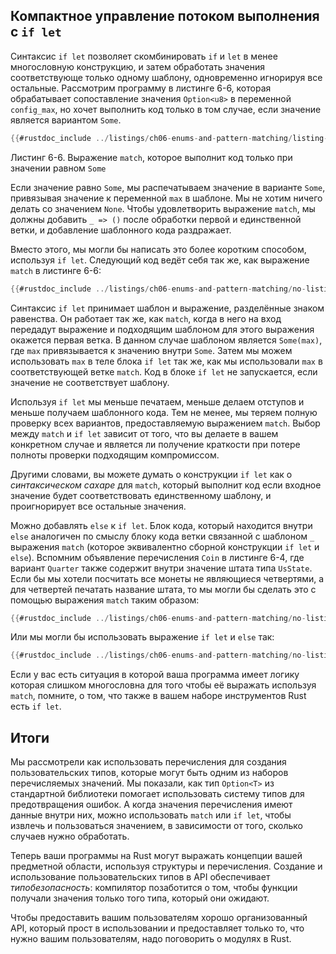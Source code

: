 ## Компактное управление потоком выполнения с `if let`

Синтаксис `if let` позволяет скомбинировать `if` и `let` в менее многословную конструкцию, и затем обработать значения соответствующе только одному шаблону, одновременно игнорируя все остальные. Рассмотрим программу в листинге 6-6, которая обрабатывает сопоставление значения `Option<u8>` в переменной `config_max`, но хочет выполнить код только в том случае, если значение является вариантом `Some`.

```rust
{{#rustdoc_include ../listings/ch06-enums-and-pattern-matching/listing-06-06/src/main.rs:here}}
```

<span class="caption">Листинг 6-6. Выражение <code>match</code>, которое выполнит код только при значении равном <code>Some</code></span>

Если значение равно `Some`, мы распечатываем значение в варианте `Some`, привязывая значение к переменной `max` в шаблоне. Мы не хотим ничего делать со значением `None`. Чтобы удовлетворить выражение `match`, мы должны добавить `_ => ()` после обработки первой и единственной ветки, и добавление шаблонного кода раздражает.

Вместо этого, мы могли бы написать это более коротким способом, используя `if let`. Следующий код ведёт себя так же, как выражение `match` в листинге 6-6:

```rust
{{#rustdoc_include ../listings/ch06-enums-and-pattern-matching/no-listing-12-if-let/src/main.rs:here}}
```

Синтаксис `if let` принимает шаблон и выражение, разделённые знаком равенства. Он работает так же, как `match`, когда в него на вход передадут выражение и подходящим шаблоном для этого выражения окажется первая ветка. В данном случае шаблоном является `Some(max)`, где `max` привязывается к значению внутри `Some`. Затем мы можем использовать `max` в теле блока `if let` так же, как мы использовали `max` в соответствующей ветке `match`. Код в блоке `if let` не запускается, если значение не соответствует шаблону.

Используя `if let` мы меньше печатаем, меньше делаем отступов и меньше получаем шаблонного кода. Тем не менее, мы теряем полную проверку всех вариантов, предоставляемую выражением `match`. Выбор между `match` и `if let` зависит от того, что вы делаете в вашем конкретном случае и является ли получение краткости при потере полноты проверки подходящим компромиссом.

Другими словами, вы можете думать о конструкции `if let` как о <em>синтаксическом сахаре</em> для `match`, который выполнит код если входное значение будет соответствовать единственному шаблону, и проигнорирует все остальные значения.

Можно добавлять `else` к `if let`. Блок кода, который находится внутри `else` аналогичен по смыслу блоку кода ветки связанной с шаблоном `_` выражения `match` (которое эквивалентно сборной конструкции `if let` и `else`). Вспомним объявление перечисления `Coin` в листинге 6-4, где вариант `Quarter` также содержит внутри значение штата типа `UsState`. Если бы мы хотели посчитать все монеты не являющиеся четвертями, а для четвертей печатать название штата, то мы могли бы сделать это с помощью выражения `match` таким образом:

```rust
{{#rustdoc_include ../listings/ch06-enums-and-pattern-matching/no-listing-13-count-and-announce-match/src/main.rs:here}}
```

Или мы могли бы использовать выражение `if let` и `else` так:

```rust
{{#rustdoc_include ../listings/ch06-enums-and-pattern-matching/no-listing-14-count-and-announce-if-let-else/src/main.rs:here}}
```

Если у вас есть ситуация в которой ваша программа имеет логику которая слишком многословна для того чтобы её выражать используя `match`, помните, о том, что также в вашем наборе инструментов Rust есть `if let`.

## Итоги

Мы рассмотрели как использовать перечисления для создания пользовательских типов, которые могут быть одним из наборов перечисляемых значений. Мы показали, как тип `Option<T>` из стандартной библиотеки помогает использовать систему типов для предотвращения ошибок. А когда значения перечисления имеют данные внутри них, можно использовать `match` или `if let`, чтобы извлечь и пользоваться значением, в зависимости от того, сколько случаев нужно обработать.

Теперь ваши программы на Rust могут выражать концепции вашей предметной области, используя структуры и перечисления. Создание и использование пользовательских типов в API обеспечивает <em>типобезопасность</em>: компилятор позаботится о том, чтобы функции получали значения только того типа, который они ожидают.

Чтобы предоставить вашим пользователям хорошо организованный API, который прост в использовании и предоставляет только то, что нужно вашим пользователям, надо поговорить о модулях в Rust.
